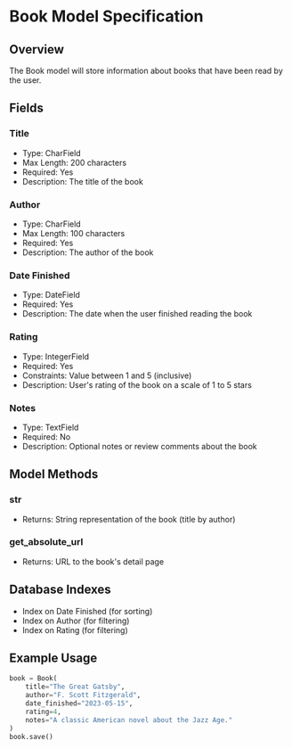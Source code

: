 # Book Model Specification

## Overview
The Book model will store information about books that have been read by the user.

## Fields

### Title
- Type: CharField
- Max Length: 200 characters
- Required: Yes
- Description: The title of the book

### Author
- Type: CharField
- Max Length: 100 characters
- Required: Yes
- Description: The author of the book

### Date Finished
- Type: DateField
- Required: Yes
- Description: The date when the user finished reading the book

### Rating
- Type: IntegerField
- Required: Yes
- Constraints: Value between 1 and 5 (inclusive)
- Description: User's rating of the book on a scale of 1 to 5 stars

### Notes
- Type: TextField
- Required: No
- Description: Optional notes or review comments about the book

## Model Methods

### __str__
- Returns: String representation of the book (title by author)

### get_absolute_url
- Returns: URL to the book's detail page

## Database Indexes
- Index on Date Finished (for sorting)
- Index on Author (for filtering)
- Index on Rating (for filtering)

## Example Usage
```python
book = Book(
    title="The Great Gatsby",
    author="F. Scott Fitzgerald",
    date_finished="2023-05-15",
    rating=4,
    notes="A classic American novel about the Jazz Age."
)
book.save()